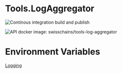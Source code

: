 # Tools.LogAggregator

![Continous integration build and publish](https://github.com/swisschain/Tools.LogAggregator/workflows/Continous%20integration%20build%20and%20publish/badge.svg)

![API docker image: swisschains/tools-log-aggregator](https://img.shields.io/docker/v/swisschains/tools-log-aggregator?sort=semver)



# Environment Variables
[Logging](https://github.com/swisschain/Swisschain.Sdk.Server/blob/master/README.md#logging)
